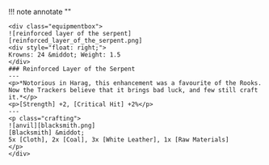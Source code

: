 !!! note annotate ""

    <div class="equipmentbox">
    ![reinforced layer of the serpent][reinforced_layer_of_the_serpent.png]
    <div style="float: right;">
    Krowns: 24 &middot; Weight: 1.5
    </div>
    ### Reinforced Layer of the Serpent
    ---
    <p>*Notorious in Harag, this enhancement was a favourite of the Rooks. Now the Trackers believe that it brings bad luck, and few still craft it.*</p>
    <p>[Strength] +2, [Critical Hit] +2%</p>
    ---
    <p class="crafting">
    ![anvil][blacksmith.png] 
    [Blacksmith] &middot; 
    5x [Cloth], 2x [Coal], 3x [White Leather], 1x [Raw Materials]
    </p>
    </div>
